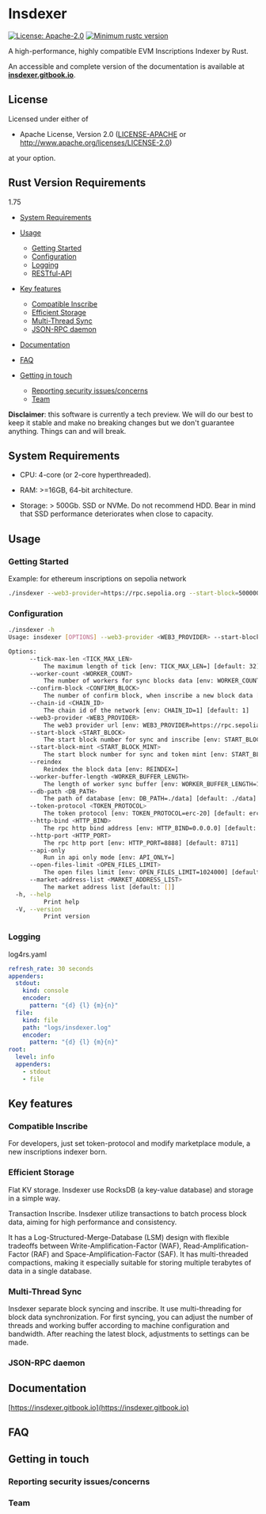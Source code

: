 # Insdexer

[![License: Apache-2.0](https://img.shields.io/badge/license-Apache--2.0-blue)](#license)
[![Minimum rustc version](https://img.shields.io/badge/rustc-1.75%2B-green)](#rust-version-requirements)

A high-performance, highly compatible EVM Inscriptions Indexer by Rust.

An accessible and complete version of the documentation is available at **[insdexer.gitbook.io](https://insdexer.gitbook.io)**.

## License

Licensed under either of

* Apache License, Version 2.0 ([LICENSE-APACHE](LICENSE-APACHE) or <http://www.apache.org/licenses/LICENSE-2.0>)

at your option.

## Rust Version Requirements

1.75

<!--ts-->

* [System Requirements](#system-requirements)
* [Usage](#usage)
  * [Getting Started](#getting-started)
  * [Configuration](#configuration)
  * [Logging](#logging)
  * [RESTful-API](#restful-api)

* [Key features](#key-features)
  * [Compatible Inscribe](#more-efficient-state-storage)
  * [Efficient Storage](#more-efficient-state-storage)
  * [Multi-Thread Sync](#faster-initial-sync)
  * [JSON-RPC daemon](#json-rpc-daemon)

* [Documentation](#documentation)
* [FAQ](#faq)
* [Getting in touch](#getting-in-touch)
  * [Reporting security issues/concerns](#reporting-security-issues/concerns)
  * [Team](#team)

<!--te-->

**Disclaimer**: this software is currently a tech preview. We will do our best to keep it stable and make no breaking changes but we don't guarantee anything. Things can and will break.

## System Requirements

* CPU: 4-core (or 2-core hyperthreaded).

* RAM: >=16GB, 64-bit architecture.

* Storage: > 500Gb.
    SSD or NVMe. Do not recommend HDD.
    Bear in mind that SSD performance deteriorates when close to capacity.

## Usage

### Getting Started

Example: for ethereum inscriptions on sepolia network

```sh
./insdexer --web3-provider=https://rpc.sepolia.org --start-block=5000000 --start-block-mint=5000000
```

### Configuration

```sh
./insdexer -h
Usage: insdexer [OPTIONS] --web3-provider <WEB3_PROVIDER> --start-block <START_BLOCK> --start-block-mint <START_BLOCK_MINT>

Options:
      --tick-max-len <TICK_MAX_LEN>
          The maximum length of tick [env: TICK_MAX_LEN=] [default: 32]
      --worker-count <WORKER_COUNT>
          The number of workers for sync blocks data [env: WORKER_COUNT=1] [default: 1]
      --confirm-block <CONFIRM_BLOCK>
          The number of confirm block, when inscribe a new block data [env: CONFIRM_BLOCK=1] [default: 1]
      --chain-id <CHAIN_ID>
          The chain id of the network [env: CHAIN_ID=1] [default: 1]
      --web3-provider <WEB3_PROVIDER>
          The web3 provider url [env: WEB3_PROVIDER=https://rpc.sepolia.org]
      --start-block <START_BLOCK>
          The start block number for sync and inscribe [env: START_BLOCK=5000000]
      --start-block-mint <START_BLOCK_MINT>
          The start block number for sync and token mint [env: START_BLOCK_MINT=5000000]
      --reindex
          Reindex the block data [env: REINDEX=]
      --worker-buffer-length <WORKER_BUFFER_LENGTH>
          The length of worker sync buffer [env: WORKER_BUFFER_LENGTH=100] [default: 64]
      --db-path <DB_PATH>
          The path of database [env: DB_PATH=./data] [default: ./data]
      --token-protocol <TOKEN_PROTOCOL>
          The token protocol [env: TOKEN_PROTOCOL=erc-20] [default: erc-20]
      --http-bind <HTTP_BIND>
          The rpc http bind address [env: HTTP_BIND=0.0.0.0] [default: 127.0.0.1]
      --http-port <HTTP_PORT>
          The rpc http port [env: HTTP_PORT=8888] [default: 8711]
      --api-only
          Run in api only mode [env: API_ONLY=]
      --open-files-limit <OPEN_FILES_LIMIT>
          The open files limit [env: OPEN_FILES_LIMIT=1024000] [default: 10240]
      --market-address-list <MARKET_ADDRESS_LIST>
          The market address list [default: []]
  -h, --help
          Print help
  -V, --version
          Print version
```

### Logging

log4rs.yaml

```yaml
refresh_rate: 30 seconds
appenders:
  stdout:
    kind: console
    encoder:
      pattern: "{d} {l} {m}{n}"
  file:
    kind: file
    path: "logs/insdexer.log"
    encoder:
      pattern: "{d} {l} {m}{n}"
root:
  level: info
  appenders:
    - stdout
    - file
```

## Key features

### Compatible Inscribe

For developers, just set token-protocol and modify marketplace module, a new inscriptions indexer born.

### Efficient Storage

Flat KV storage. Insdexer use RocksDB (a key-value database) and storage in a simple way.

Transaction Inscribe. Insdexer utilize transactions to batch process block data, aiming for high performance and consistency.

It has a Log-Structured-Merge-Database (LSM) design with flexible tradeoffs between Write-Amplification-Factor (WAF), Read-Amplification-Factor (RAF) and Space-Amplification-Factor (SAF). It has multi-threaded compactions, making it especially suitable for storing multiple terabytes of data in a single database.

### Multi-Thread Sync

Insdexer separate block syncing and inscribe. It use multi-threading for block data synchronization.
For first syncing, you can adjust the number of threads and working buffer according to machine configuration and bandwidth. After reaching the latest block, adjustments to settings can be made.

### JSON-RPC daemon

## Documentation

[https://insdexer.gitbook.io](https://insdexer.gitbook.io)

## FAQ

## Getting in touch

### Reporting security issues/concerns

### Team
